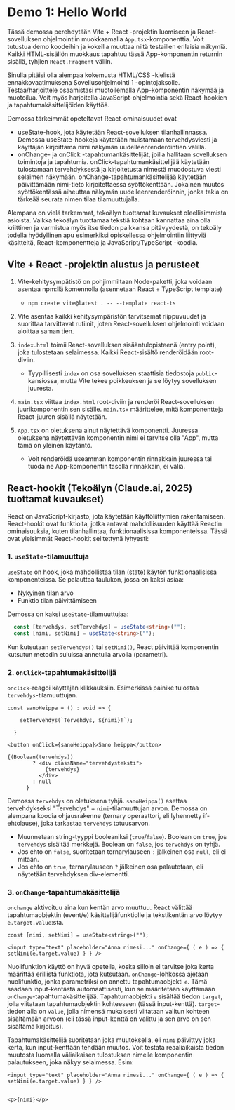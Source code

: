 # Demo 1: Hello World

Tässä demossa perehdytään Vite + React -projektin luomiseen ja React-sovelluksen ohjelmointiin muokkaamalla `App.tsx`-komponenttia. Voit tutustua demo koodeihin ja kokeilla muuttaa niitä testaillen erilaisia näkymiä. Kaikki HTML-sisällön muokkaus tapahtuu tässä App-komponentin returnin sisällä, tyhjien `React.Fragment` väliin.

Sinulla pitäisi olla aiempaa kokemusta HTML/CSS -kielistä ennakkovaatimuksena Sovellusohjelmointi 1 -opintojaksolle. Testaa/harjoittele osaamistasi muotoilemalla App-komponentin näkymää ja muotoilua. Voit myös harjoitella JavaScript-ohjelmointia sekä React-hookien ja tapahtumakäsittelijöiden käyttöä.

Demossa tärkeimmät opeteltavat React-ominaisuudet ovat

- useState-hook, jota käytetään React-sovelluksen tilanhallinnassa. Demossa useState-hookeja käytetään muistamaan tervehdysviesti ja käyttäjän kirjoittama nimi näkymän uudelleenrenderöintien välillä.
- onChange- ja onClick -tapahtumankäsittelijät, joilla hallitaan sovelluksen toimintoja ja tapahtumia. onClick-tapahtumankäsittelijää käytetään tulostamaan tervehdyksestä ja kirjoitetusta nimestä muodostuva viesti selaimen näkymään. onChange-tapahtumankäsittelijää käytetään päivittämään nimi-tieto kirjoitettaessa syöttökenttään. Jokainen muutos syöttökentässä aiheuttaa näkymän uudelleenrenderöinnin, jonka takia on tärkeää seurata nimen tilaa tilamuuttujalla.

Alempana on vielä tarkemmat, tekoälyn tuottamat kuvaukset oleellisimmista asioista. Vaikka tekoälyn tuottamaa tekstiä kohtaan kannattaa aina olla kriittinen ja varmistua myös itse tiedon paikkansa pitävyydestä, on tekoäly todella hyödyllinen apu esimerkiksi opiskellessa ohjelmointiin liittyviä käsitteitä, React-komponentteja ja JavaScript/TypeScript -koodia.

## Vite + React -projektin alustus ja perusteet

1. Vite-kehitysympätistö on pohjimmiltaan Node-paketti, joka voidaan asentaa npm:llä komennolla (asennetaan React + TypeScript template)
    - `npm create vite@latest . -- --template react-ts`

2. Vite asentaa kaikki kehitysympäristön tarvitsemat riippuvuudet ja suorittaa tarvittavat rutiinit, joten React-sovelluksen ohjelmointi voidaan aloittaa saman tien.

3. `index.html` toimii React-sovelluksen sisääntulopisteenä (entry point), joka tulostetaan selaimessa. Kaikki React-sisältö renderöidään root-diviin.
    - Tyypillisesti `index` on osa sovelluksen staattisia tiedostoja `public`-kansiossa, mutta Vite tekee poikkeuksen ja se löytyy sovelluksen juuresta.

4. `main.tsx` viittaa `index.html` root-diviin ja renderöi React-sovelluksen juurikomponentin sen sisälle. `main.tsx` määrittelee, mitä komponentteja React-juuren sisällä näytetään.

5. `App.tsx` on oletuksena ainut näytettävä komponentti. Juuressa oletuksena näytettävän komponentin nimi ei tarvitse olla "App", mutta tämä on yleinen käytäntö.
    - Voit renderöidä useamman komponentin rinnakkain juuressa tai tuoda ne App-komponentin tasolla rinnakkain, ei väliä.

## React-hookit (Tekoälyn (Claude.ai, 2025) tuottamat kuvaukset)

React on JavaScript-kirjasto, jota käytetään käyttöliittymien rakentamiseen. React-hookit ovat funktioita, jotka antavat mahdollisuuden käyttää Reactin ominaisuuksia, kuten tilanhallintaa, funktionaalisissa komponenteissa. Tässä ovat yleisimmät React-hookit selitettynä lyhyesti:

### 1. `useState`-tilamuuttuja
`useState` on hook, joka mahdollistaa tilan (state) käytön funktionaalisissa komponenteissa. Se palauttaa taulukon, jossa on kaksi asiaa:
- Nykyinen tilan arvo
- Funktio tilan päivittämiseen

Demossa on kaksi `useState`-tilamuuttujaa:

```typescript
  const [tervehdys, setTervehdys] = useState<string>("");
  const [nimi, setNimi] = useState<string>("");
```

Kun kutsutaan `setTervehdys()` tai `setNimi()`, React päivittää komponentin kutsutun metodin suluissa annetulla arvolla (parametri).

### 2. `onClick`-tapahtumakäsittelijä

`onclick`-reagoi käyttäjän klikkauksiin. Esimerkissä painike tulostaa `tervehdys`-tilamuuttujan.

```tsx
const sanoHeippa = () : void => {

    setTervehdys(`Tervehdys, ${nimi}!`);

  }

<button onClick={sanoHeippa}>Sano heippa</button>

{(Boolean(tervehdys)) 
        ? <div className="tervehdysteksti">
            {tervehdys}
          </div> 
        : null
      }
```

Demossa `tervehdys` on oletuksena tyhjä. `sanoHeippa()` asettaa tervehdykseksi "Tervehdys" + `nimi`-tilamuuttujan arvon. Demossa on alempana koodia ohjausrakenne (ternary operaattori, eli lyhennetty if-ehtolause), joka tarkastaa `tervehdys` totuusarvon.
- Muunnetaan string-tyyppi booleaniksi (`true`/`false`). Boolean on `true`, jos `tervehdys` sisältää merkkejä. Boolean on `false`, jos `tervehdys` on tyhjä.
- Jos ehto on `false`, suoritetaan ternarylauseen `:` jälkeinen osa `null`, eli ei mitään.
- Jos ehto on `true`, ternarylauseen `?` jälkeinen osa palautetaan, eli näytetään tervehdyksen div-elementti.

### 3. `onChange`-tapahtumakäsittelijä

`onchange` aktivoituu aina kun kentän arvo muuttuu. React välittää tapahtumaobjektin (event/e) käsittelijäfunktiolle ja tekstikentän arvo löytyy `e.target.value`:sta.

```tsx
const [nimi, setNimi] = useState<string>("");

<input type="text" placeholder="Anna nimesi..." onChange={ ( e ) => { setNimi(e.target.value) } } />
```

Nuolifunktion käyttö on hyvä opetella, koska silloin ei tarvitse joka kerta määrittää erillistä funktiota, jota kutsutaan. `onChange`-lohkossa ajetaan nuolifunktio, jonka parametriksi on annettu tapahtumaobjekti `e`. Tämä saadaan input-kentästä automaattisesti, kun se määritetään käyttämään `onChange`-tapahtumakäsittelijää. Tapahtumaobjekti `e` sisältää tiedon `target`, jolla viitataan tapahtumaobjektin kohteeseen (tässä input-kenttä). `target`-tiedon alla on `value`, jolla nimensä mukaisesti viitataan valitun kohteen sisältämään arvoon (eli tässä input-kenttä on valittu ja sen arvo on sen sisältämä kirjoitus).

Tapahtumakäsittelijä suoritetaan joka muutoksella, eli `nimi` päivittyy joka kerta, kun input-kenttään tehdään muutos. Voit testata reaaliaikaista tiedon muutosta luomalla väliaikaisen tulostuksen nimelle komponentin palautukseen, joka näkyy selaimessa. Esim:

```tsx
<input type="text" placeholder="Anna nimesi..." onChange={ ( e ) => { setNimi(e.target.value) } } />


<p>{nimi}</p>
```